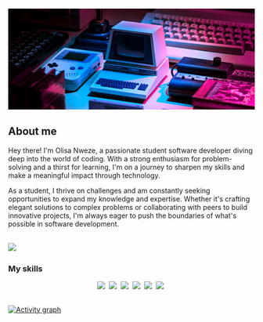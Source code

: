 ![](./assets/banner.png)

## About me

Hey there! I'm Olisa Nweze, a passionate student software developer diving deep 
into the world of coding. With a strong enthusiasm for problem-solving and a 
thirst for learning, I'm on a journey to sharpen my skills and make a meaningful 
impact through technology.

As a student, I thrive on challenges and am constantly seeking opportunities to 
expand my knowledge and expertise. Whether it's crafting elegant solutions to 
complex problems or collaborating with peers to build innovative projects, 
I'm always eager to push the boundaries of what's possible in software 
development.

<br />

<img src="https://komarev.com/ghpvc/?username=olisanweze&style=for-the-badge&color=004d4d">

### My skills
<p align="center">
  <img src="https://img.shields.io/badge/web-html-informational?style=for-the-badge&logo=html5&logoColor=white&color=004d4d"/>&nbsp;
  <img src="https://img.shields.io/badge/web-css-informational?style=for-the-badge&logo=css3&logoColor=white&color=004d4d"/>&nbsp;
  <img src="https://img.shields.io/badge/code-javascript-informational?style=for-the-badge&logo=javascript&logoColor=white&color=004d4d"/>&nbsp;
  <img src="https://img.shields.io/badge/code-react-informational?style=for-the-badge&logo=react&logoColor=white&color=004d4d")/>&nbsp;
  <img src="https://img.shields.io/badge/code-c%23-informational?style=for-the-badge&logo=csharp&logoColor=white&color=004d4d")/>&nbsp;
  <img src="https://img.shields.io/badge/db-mysql-informational?style=for-the-badge&logo=mysql&logoColor=white&color=004d4d")/>&nbsp;
</p>

##

[![Activity graph](https://github-readme-activity-graph.vercel.app/graph?username=olisanweze&theme=gotham&hide_border=true)](https://github.com/ashutosh00710/github-readme-activity-graph)